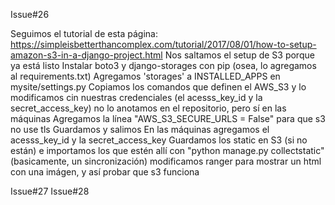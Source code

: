 Issue#26

Seguimos el tutorial de esta página:
https://simpleisbetterthancomplex.com/tutorial/2017/08/01/how-to-setup-amazon-s3-in-a-django-project.html
Nos saltamos el setup de S3 porque ya está listo
Instalar boto3 y django-storages con pip (osea, lo agregamos al requirements.txt)
Agregamos 'storages' a INSTALLED_APPS en mysite/settings.py
Copiamos los comandos que definen el AWS_S3 y lo modificamos cin nuestras credenciales (el acesss_key_id y la secret_access_key) no lo anotamos en el repositorio, pero sí en las máquinas
Agregamos la línea "AWS_S3_SECURE_URLS = False" para que s3 no use tls
Guardamos y salimos
En las máquinas agregamos el acesss_key_id y la secret_access_key
Guardamos los static en S3 (si no están) e importamos los que estén allí con "python manage.py collectstatic" (basicamente, un sincronización)
modificamos ranger para mostrar un html con una imágen, y así probar que s3 funciona

Issue#27
Issue#28
